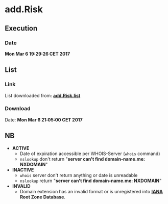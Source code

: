 # add.Risk

## Execution
### Date
**Mon Mar  6 19:29:26 CET 2017**

## List
### Link
List downloaded from: **[add.Risk.list](https://github.com/FadeMind/hosts.extras/blob/master/add.Risk/hosts)**
### Download
Date: **Mon Mar  6 21:05:00 CET 2017**

## NB
* **ACTIVE**
    * Date of expiration accessible per WHOIS-Server (`whois` command)
    * `nslookup` don't return "**server can't find domain-name.me: NXDOMAIN**"
* **INACTIVE**
    * `whois` server don't return anything or date is unreadable
    * `nslookup` return "**server can't find domain-name.me: NXDOMAIN**"
* **INVALID**
    * Domain extension has an invalid format or is unregistered into **[IANA](https://www.iana.org/domains/root/db) Root Zone Database**.
